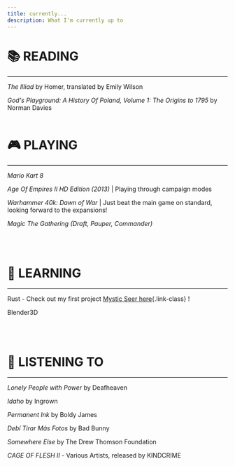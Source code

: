 ```yaml
---
title: currently...
description: What I'm currently up to
---
```


# 📚 **READING** 
---

*The Illiad* by Homer, translated by Emily Wilson

*God's Playground: A History Of Poland, Volume 1: The Origins to 1795* by Norman Davies
<br><br>

# 🎮 **PLAYING**
--------------------------------
*Mario Kart 8*

*Age Of Empires II HD Edition (2013)* | Playing through campaign modes

*Warhammer 40k: Dawn of War* | Just beat the main game on standard, looking forward to the expansions!

*Magic The Gathering (Draft, Pauper, Commander)*


<br><br>
# 📝 **LEARNING**

---
Rust - Check out my first project [Mystic Seer here](https://github.com/benjamingoodheart/mystic-seer){.link-class} !

Blender3D

<br><br>
# 🎵 **LISTENING TO**

---

*Lonely People with Power* by Deafheaven

*Idaho* by Ingrown

*Permanent Ink* by Boldy James

*Debí Tirar Más Fotos* by Bad Bunny

*Somewhere Else* by The Drew Thomson Foundation

*CAGE OF FLESH II* - Various Artists, released by KINDCRIME
